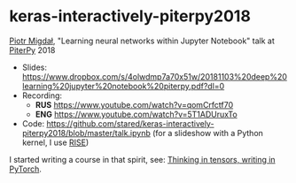 # keras-interactively-piterpy2018

[Piotr Migdał](https://p.migdal.pl/), "Learning neural networks within Jupyter Notebook" talk at [PiterPy](https://piterpy.com/) 2018

* Slides: https://www.dropbox.com/s/4olwdmp7a70x51w/20181103%20deep%20learning%20jupyter%20notebook%20piterpy.pdf?dl=0
* Recording:
  * **RUS** https://www.youtube.com/watch?v=qomCrfctf70
  * **ENG** https://www.youtube.com/watch?v=5T1ADUruxTo
* Code: https://github.com/stared/keras-interactively-piterpy2018/blob/master/talk.ipynb (for a slideshow with a Python kernel, I use [RISE](https://github.com/damianavila/RISE))
  
I started writing a course in that spirit, see: [Thinking in tensors, writing in PyTorch](https://github.com/stared/thinking-in-tensors-writing-in-pytorch).
